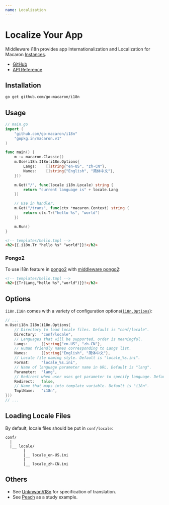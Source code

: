 ```yaml
---
name: Localization
---
```


# Localize Your App

Middleware i18n provides app Internationalization and Localization for Macaron [Instances](../intro/core_concepts#instances).

- [GitHub](https://github.com/go-macaron/i18n)
- [API Reference](https://gowalker.org/github.com/go-macaron/i18n)

## Installation

```sh
go get github.com/go-macaron/i18n
```

## Usage

```go
// main.go
import (
	"github.com/go-macaron/i18n"
	"gopkg.in/macaron.v1"
)

func main() {
  	m := macaron.Classic()
  	m.Use(i18n.I18n(i18n.Options{
		Langs:    []string{"en-US", "zh-CN"},
		Names:    []string{"English", "简体中文"},
	}))

	m.Get("/", func(locale i18n.Locale) string {
		return "current language is" + locale.Lang
	})

	// Use in handler.
	m.Get("/trans", func(ctx *macaron.Context) string {
		return ctx.Tr("hello %s", "world")
	})

	m.Run()
}
```

```html
<!-- templates/hello.tmpl -->
<h2>{{.i18n.Tr "hello %s" "world"}}!</h2>
```

### Pongo2

To use i18n feature in [pongo2](https://github.com/flosch/pongo2) with [middleware pongo2](https://github.com/go-macaron/pongo2):


```html
<!-- templates/hello.tmpl -->
<h2>{{Tr(Lang,"hello %s","world")}}!</h2>
```

## Options

`i18n.I18n` comes with a variety of configuration options([`i18n.Options`](https://gowalker.org/github.com/go-macaron/i18n#Options)):

```go
// ...
m.Use(i18n.I18n(i18n.Options{
	// Directory to load locale files. Default is "conf/locale".
	Directory:	"conf/locale",
	// Languages that will be supported, order is meaningful.
	Langs:		[]string{"en-US", "zh-CN"},
	// Human friendly names corresponding to Langs list.
	Names:		[]string{"English", "简体中文"},
	// Locale file naming style. Default is "locale_%s.ini".
	Format:		"locale_%s.ini",
	// Name of language parameter name in URL. Default is "lang".
	Parameter:	"lang",
	// Redirect when user uses get parameter to specify language. Default is false.
	Redirect:	false,
	// Name that maps into template variable. Default is "i18n".
	TmplName:	"i18n",
}))
// ...
```

## Loading Locale Files

By default, locale files should be put in `conf/locale`:

```
conf/
  |
  |__ locale/
		|
		|__ locale_en-US.ini
		|
		|__ locale_zh-CN.ini
```

## Others

- See [Unknwon/i18n](https://github.com/Unknwon/i18n) for specification of translation.
- See [Peach](https://github.com/peachdocs/peach) as a study example.
